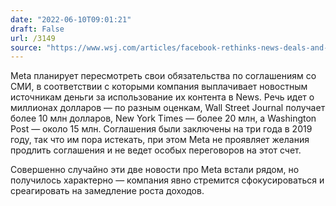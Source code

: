 ```yaml
---
date: "2022-06-10T09:01:21"
draft: False
url: /3149
source: "https://www.wsj.com/articles/facebook-rethinks-news-deals-and-publishers-stand-to-lose-millions-in-payments-11654812251?st=lx57dor8mmqdma9&reflink=desktopwebshare_permalink"
---
```


Meta планирует пересмотреть свои обязательства по соглашениям со СМИ, в соответствии с которыми компания выплачивает новостным источникам деньги за использование их контента в News. Речь идет о миллионах долларов — по разным оценкам, Wall Street Journal получает более 10 млн долларов, New York Times — более 20 млн, а Washington Post — около 15 млн. Соглашения были заключены на три года в 2019 году, так что им пора истекать, при этом Meta не проявляет желания продлить соглашения и не ведет особых переговоров на этот счет.

Совершенно случайно эти две новости про Meta встали рядом, но получилось характерно — компания явно стремится сфокусироваться и среагировать на замедление роста доходов.
